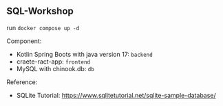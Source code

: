 ## SQL-Workshop

run `docker compose up -d` 

Component:
- Kotlin Spring Boots with java version 17: `backend`
- craete-ract-app: `frontend`
- MySQL with chinook.db: `db`

Reference:
- SQLite Tutorial: https://www.sqlitetutorial.net/sqlite-sample-database/